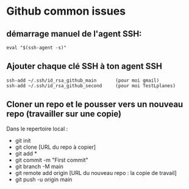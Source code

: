 # Github common issues
## démarrage manuel de l'agent SSH:

```
eval "$(ssh-agent -s)"
```


## Ajouter chaque clé SSH à ton agent SSH

```
ssh-add ~/.ssh/id_rsa_github_main       (pour moi gmail)
ssh-add ~/.ssh/id_rsa_github_second     (pour moi TestLplanes)
```

## Cloner un repo et le pousser vers un nouveau repo (travailler sur une copie)

Dans le repertoire local :
- git init
- git clone [URL du repo à copier]
- git add *
- git commit -m "First commit"
- git branch -M main
- git remote add origin [URL du nouveau repo : la copie de travail]
- git push -u origin main



